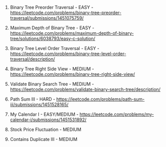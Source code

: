 1. Binary Tree Preorder Traversal - EASY - https://leetcode.com/problems/binary-tree-preorder-traversal/submissions/1451075759/

2. Maximum Depth of Binary Tree - EASY - https://leetcode.com/problems/maximum-depth-of-binary-tree/solutions/6038793/easy-c-solution/

3. Binary Tree Level Order Traversal - EASY - https://leetcode.com/problems/binary-tree-level-order-traversal/description/

4. Binary Tree Right Side View - MEDIUM - https://leetcode.com/problems/binary-tree-right-side-view/

5. Validate Binary Search Tree - MEDIUM - https://leetcode.com/problems/validate-binary-search-tree/description/

6. Path Sum III - HARD - https://leetcode.com/problems/path-sum-iii/submissions/1451528165/

7. My Calendar I - EASY/MEDIUM - https://leetcode.com/problems/my-calendar-i/submissions/1451531892/

8. Stock Price Fluctuation - MEDIUM

9. Contains Duplicate III - MEDIUM
